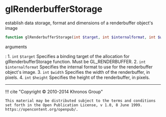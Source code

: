 # glRenderbufferStorage
establish data storage, format and dimensions of a
    renderbuffer object's image

```php
function glRenderbufferStorage(int $target, int $internalformat, int $width, int $height) : void
```



arguments

:    1. `int` `$target` Specifies a binding target of the allocation for
    glRenderbufferStorage function. Must be <constant>GL_RENDERBUFFER</constant>.
    2. `int` `$internalformat` Specifies the internal format to use for the
    renderbuffer object's image.
    3. `int` `$width` Specifies the width of the renderbuffer, in pixels.
    4. `int` `$height` Specifies the height of the renderbuffer, in pixels.



---
     

!!! cite "Copyright © 2010-2014 Khronos Group"

    This material may be distributed subject to the terms and conditions set forth in the Open Publication License, v 1.0, 8 June 1999. https://opencontent.org/openpub/.